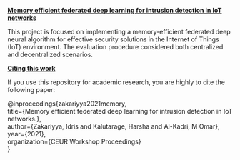 <ins>**Memory efficient federated deep learning for intrusion detection in IoT networks**</ins>

This project is focused on implementing a memory-efficient federated deep neural algorithm for effective security solutions in the Internet of Things (IoT) environment. 
The evaluation procedure considered both centralized and decentralized scenarios.

<ins>**Citing this work**</ins>

If you use this repository for academic research, you are highly to cite the following paper:

@inproceedings{zakariyya2021memory,  <br />
  title={Memory efficient federated deep learning for intrusion detection in IoT networks.}, <br />
  author={Zakariyya, Idris and Kalutarage, Harsha and Al-Kadri, M Omar},  <br />
  year={2021},  <br />
  organization={CEUR Workshop Proceedings}  <br />
}



